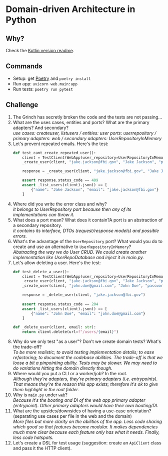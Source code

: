 # Domain-driven Architecture in Python

## Why?

Check the [Kotlin version readme](https://github.com/lsoares/clean-architecture-sample).

## Commands

- Setup: get [Poetry](https://python-poetry.org) and `poetry install`
- Run app: `uvicorn web.main:app`
- Run tests: `poetry run pytest`

## Challenge

1. The Grinch has secretly broken the code and the tests are not passing...
2. What are the uses cases, entities and ports? What are the primary adapters? And secondary?\
   _use cases: createuser, listusers / entities: user ports: userrepository / primary adapters: web / secondary
   adapters: UserRepositoryInMemory_
3. Let's prevent repeated emails. Here's the test:
    ```python
    def test_cant_create_repeated_user():
        client = TestClient(WebApp(user_repository=UserRepositoryInMemory()))
        _create_user(client, "jake.jackson@fbi.gov", "Jake Jackson", "password")
    
        response = _create_user(client, "jake.jackson@fbi.gov", "Jake Jackson", "password")
    
        assert response.status_code == 409
        assert _list_users(client).json() == [
            {"name": "Jake Jackson", "email": "jake.jackson@fbi.gov"}
        ]
    ```
4. Where did you write the error class and why?\
   _it belongs to UserRepository port because then any of its implementations can throw it._
5. What does a port mean? What does it contain?A port is an abstraction of a secondary repository.\
   _it contains its interface, DTOs (request/response models) and possible errors._
6. What's the advantage of the `UserRepository` port? What would you do to create and use an alternative
   to `UserRepositoryInMemory`?\
   _Abstracting the way we do User CRUD. We could create another implementation like UserRepoDatabase and inject it in
   main.py._
7. Let's allow deleting a user. Here's the test:
    ```python
    def test_delete_a_user():
        client = TestClient(WebApp(user_repository=UserRepositoryInMemory()))
        _create_user(client, "jake.jackson@fbi.gov", "Jake Jackson", "password")
        _create_user(client, "john.doe@gmail.com", "John Doe", "password")
    
        response = _delete_user(client, "jake.jackson@fbi.gov")
        
        assert response.status_code == 204
        assert _list_users(client).json() == [
            {"name": "John Doe", "email": "john.doe@gmail.com"}
        ]
    
    def _delete_user(client, email: str):
        return client.delete(url=f"/users/{email}")
    ```
8. Why do we only test "as a user"? Don't we create domain tests? What's the trade-off?\
   _To be more realistic; to avoid testing implementation details; to ease refactoring; to document the codebase
   abilities. The trade-off is that we loose a bit a pinpointing ability. Tests may be slower. We may need to do
   variations hitting the domain directly though._
9. Where would you put a CLI or a worker/job? In the root.\
   _Although they're adapters, they're primary adapters (i.e. entrypoints). That means they're the reason this app
   exists; therefore it's ok to give them highlight in the root folder._
10. Why is `main.py` under `web`?\
    _Because it's the booting and DI of the web app primary adapter (entrypoint). Other primary adapters would have
    their own booting/DI._
11. What are the upsides/downsides of having a use-case orientation? (separating use cases per file in the web and the
    domain)\
    _More files but more clarity on the abilities of the app. Less code sharing which good so that features become
    modular. It makes dependencies much more clear because each feature only has what it needs. Finally, less code
    hotspots._
12. Let's create a DSL for test usage (suggestion: create an `ApiClient` class and pass it the HTTP client).
